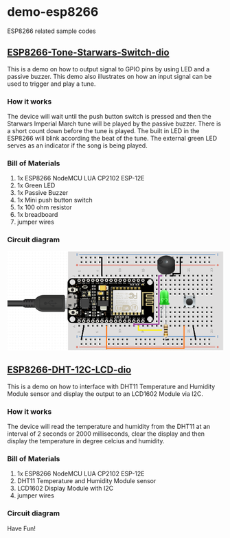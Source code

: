 # demo-esp8266
ESP8266 related sample codes

## [ESP8266-Tone-Starwars-Switch-dio](https://github.com/diobertdioneo/demo-esp8266/tree/master/ESP8266-Tone-Starwars-Switch-dio)
  This is a demo on how to output signal to GPIO pins by using LED and a passive buzzer. This demo also illustrates on how an input signal can be used to trigger and play a tune.
### How it works
  The device will wait until the push button switch is pressed and then the Starwars Imperial March tune will be played by the passive buzzer. There is a short count down before the tune is played. The built in LED in the ESP8266 will blink according the beat of the tune. The external green LED serves as an indicator if the song is being played.
### Bill of Materials
1. 1x ESP8266 NodeMCU LUA CP2102 ESP-12E
2. 1x Green LED
3. 1x Passive Buzzer
4. 1x Mini push button switch
5. 1x 100 ohm resistor
6. 1x breadboard
7. jumper wires
### Circuit diagram
![alt text](https://github.com/diobertdioneo/demo-esp8266/blob/master/common/images/ESP8266-Tone-Starwars-Switch-dio-design.png "Starwars Imperial March - Switch Triggered")

## [ESP8266-DHT-12C-LCD-dio](https://github.com/diobertdioneo/demo-esp8266/tree/master/ESP8266-DHT-12C-LCD-dio)
  This is a demo on how to interface with DHT11 Temperature and Humidity Module sensor and display the output to an LCD1602 Module via I2C.
### How it works
  The device will read the temperature and humidity from the DHT11 at an interval of 2 seconds or 2000 milliseconds, clear the display and then display the temperature in degree celcius and humidity.
### Bill of Materials
1. 1x ESP8266 NodeMCU LUA CP2102 ESP-12E
2. DHT11 Temperature and Humidity Module sensor
3. LCD1602 Display Module with I2C
4. jumper wires
### Circuit diagram
Have Fun!
